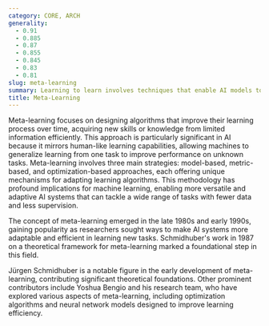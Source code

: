 ```yaml
---
category: CORE, ARCH
generality:
  - 0.91
  - 0.885
  - 0.87
  - 0.855
  - 0.845
  - 0.83
  - 0.81
slug: meta-learning
summary: Learning to learn involves techniques that enable AI models to learn how to adapt quickly to new tasks with minimal data.
title: Meta-Learning
---
```


Meta-learning focuses on designing algorithms that improve their learning process over time, acquiring new skills or knowledge from limited information efficiently. This approach is particularly significant in AI because it mirrors human-like learning capabilities, allowing machines to generalize learning from one task to improve performance on unknown tasks. Meta-learning involves three main strategies: model-based, metric-based, and optimization-based approaches, each offering unique mechanisms for adapting learning algorithms. This methodology has profound implications for machine learning, enabling more versatile and adaptive AI systems that can tackle a wide range of tasks with fewer data and less supervision.

The concept of meta-learning emerged in the late 1980s and early 1990s, gaining popularity as researchers sought ways to make AI systems more adaptable and efficient in learning new tasks. Schmidhuber's work in 1987 on a theoretical framework for meta-learning marked a foundational step in this field.

Jürgen Schmidhuber is a notable figure in the early development of meta-learning, contributing significant theoretical foundations. Other prominent contributors include Yoshua Bengio and his research team, who have explored various aspects of meta-learning, including optimization algorithms and neural network models designed to improve learning efficiency.
